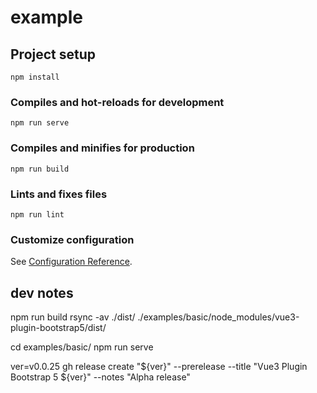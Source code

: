 # example

## Project setup
```
npm install
```

### Compiles and hot-reloads for development
```
npm run serve
```

### Compiles and minifies for production
```
npm run build
```

### Lints and fixes files
```
npm run lint
```

### Customize configuration
See [Configuration Reference](https://cli.vuejs.org/config/).


## dev notes

npm run build
rsync -av ./dist/ ./examples/basic/node_modules/vue3-plugin-bootstrap5/dist/

cd examples/basic/
npm run serve


ver=v0.0.25
gh release create "${ver}" --prerelease --title "Vue3 Plugin Bootstrap 5 ${ver}" --notes "Alpha release"
